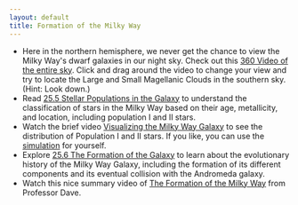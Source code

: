 ```yaml
---
layout: default
title: Formation of the Milky Way
---
```


- Here in the northern hemisphere, we never get the chance to view the Milky Way's dwarf galaxies in our night sky. Check out this [360 Video of the entire sky](https://youtu.be/8cXURHmtf3I?si=PoXP7MY9HTuwflF-). Click and drag around the video to change your view and try to locate the Large and Small Magellanic Clouds in the southern sky. (Hint: Look down.)
- Read [25.5 Stellar Populations in the Galaxy](https://openstax.org/books/astronomy-2e/pages/25-5-stellar-populations-in-the-galaxy) to understand the classification of stars in the Milky Way based on their age, metallicity, and location, including population I and II stars.
- Watch the brief video [Visualizing the Milky Way Galaxy](https://youtu.be/_cU5GrRy_BA) to see the distribution of Population I and II stars. If you like, you can use the [simulation](https://physics.unm.edu/classes/applets/milkyway.html) for yourself. 
- Explore [25.6 The Formation of the Galaxy](https://openstax.org/books/astronomy-2e/pages/25-6-the-formation-of-the-galaxy) to learn about the evolutionary history of the Milky Way Galaxy, including the formation of its different components and its eventual collision with the Andromeda galaxy.
- Watch this nice summary video of [The Formation of the Milky Way](https://youtu.be/BcjmoEspoRI?si=NfCMaNFQOwg8AnDo) from Professor Dave.
